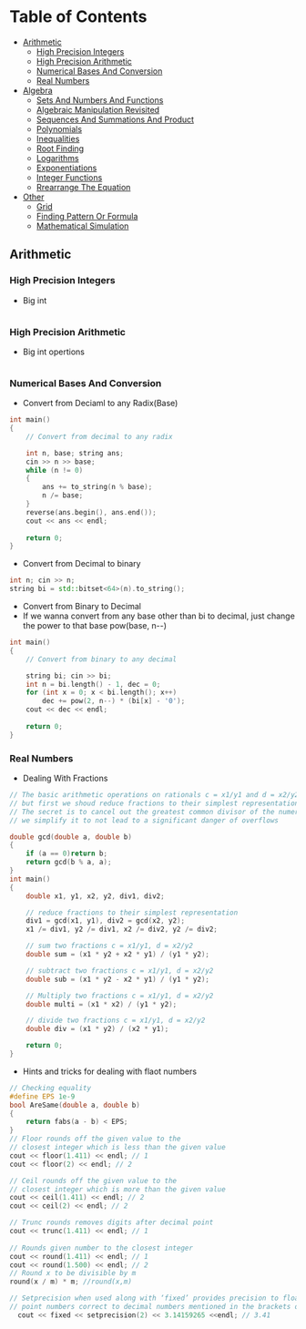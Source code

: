 Table of Contents
================= 
- [Arithmetic](#arithmetic)
    * [High Precision Integers](#high-precision-integers)
    * [High Precision Arithmetic](#high-precision-arithmetic)
    * [Numerical Bases And Conversion](#numerical-bases-and-conversion)
    * [Real Numbers](#real-numbers)
 - [Algebra](#sup-topic-name)
    * [Sets And Numbers And Functions](#sets-and-numbers-and-functions)
    * [Algebraic Manipulation Revisited](#algebraic-manipulation-revisited)
    * [Sequences And Summations And Product](#sequences-and-summations-and-product)
    * [Polynomials](#polynomials)
    * [Inequalities](#inequalities)
    * [Root Finding](#root-finding)
    * [Logarithms](#logarithms)
    * [Exponentiations](#exponentiations)
    * [Integer Functions](#integer-functions)
    * [Rrearrange The Equation](#rearrange-the-equation)
 - [Other](other)
    * [Grid](#grid)
    * [Finding Pattern Or Formula](#finding-pattern-or-formula)
    * [Mathematical Simulation](#mathematical-simulation)
   
## Arithmetic
### High Precision Integers
- Big int
  ```cpp
  ```
### High Precision Arithmetic
- Big int opertions
  ```cpp
  ```
### Numerical Bases And Conversion
- Convert from Deciaml to any Radix(Base)
```cpp
int main()
{
	// Convert from decimal to any radix

	int n, base; string ans;
	cin >> n >> base;
	while (n != 0)
	{
		ans += to_string(n % base);
		n /= base;
	}
	reverse(ans.begin(), ans.end());
	cout << ans << endl;
	
	return 0;
}
  ```
- Convert from Decimal to binary
```cpp
int n; cin >> n;
string bi = std::bitset<64>(n).to_string();
```
- Convert from Binary to Decimal
- If we wanna convert from any base other than bi to decimal, just change the power to that base pow(base, n--)
```cpp
int main()
{
	// Convert from binary to any decimal

	string bi; cin >> bi;
	int n = bi.length() - 1, dec = 0;
	for (int x = 0; x < bi.length(); x++)
		dec += pow(2, n--) * (bi[x] - '0');
	cout << dec << endl;
	
	return 0;
}

```
### Real Numbers
- Dealing With Fractions
```cpp
// The basic arithmetic operations on rationals c = x1/y1 and d = x2/y2 are easy to program,
// but first we shoud reduce fractions to their simplest representation,replace 2/4 by 1/2
// The secret is to cancel out the greatest common divisor of the numerator and the denominator
// we simplify it to not lead to a significant danger of overflows

double gcd(double a, double b)
{
	if (a == 0)return b;
	return gcd(b % a, a);
}
int main()
{
	double x1, y1, x2, y2, div1, div2;

	// reduce fractions to their simplest representation
	div1 = gcd(x1, y1), div2 = gcd(x2, y2);
	x1 /= div1, y2 /= div1, x2 /= div2, y2 /= div2;

	// sum two fractions c = x1/y1, d = x2/y2
	double sum = (x1 * y2 + x2 * y1) / (y1 * y2);

	// subtract two fractions c = x1/y1, d = x2/y2
	double sub = (x1 * y2 - x2 * y1) / (y1 * y2);

	// Multiply two fractions c = x1/y1, d = x2/y2
	double multi = (x1 * x2) / (y1 * y2);

	// divide two fractions c = x1/y1, d = x2/y2
	double div = (x1 * y2) / (x2 * y1);

	return 0;
}

```
- Hints and tricks for dealing with flaot numbers
```cpp
// Checking equality
#define EPS 1e-9
bool AreSame(double a, double b)
{
    return fabs(a - b) < EPS;
}
// Floor rounds off the given value to the
// closest integer which is less than the given value
cout << floor(1.411) << endl; // 1
cout << floor(2) << endl; // 2

// Ceil rounds off the given value to the 
// closest integer which is more than the given value
cout << ceil(1.411) << endl; // 2
cout << ceil(2) << endl; // 2

// Trunc rounds removes digits after decimal point
cout << trunc(1.411) << endl; // 1
 
// Rounds given number to the closest integer
cout << round(1.411) << endl; // 1 
cout << round(1.500) << endl; // 2
// Round x to be divisible by m
round(x / m) * m; //round(x,m)

// Setprecision when used along with ‘fixed’ provides precision to floating 
// point numbers correct to decimal numbers mentioned in the brackets of the setprecison
  cout << fixed << setprecision(2) << 3.14159265 <<endl; // 3.41

```
